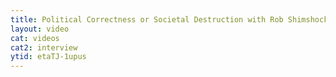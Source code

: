 ```yaml
---
title: Political Correctness or Societal Destruction with Rob Shimshock
layout: video
cat: videos
cat2: interview
ytid: etaTJ-1upus
---
```

